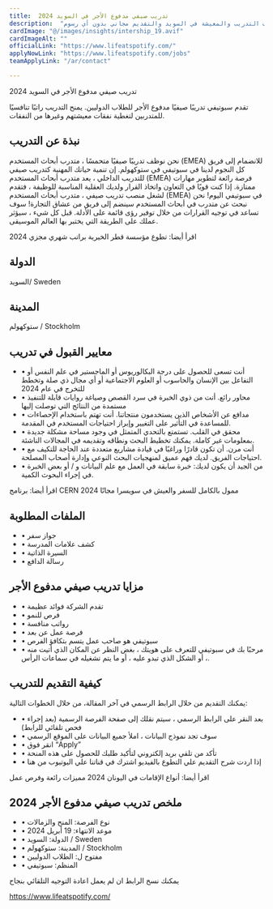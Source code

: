 ```yaml
---
title:  تدريب صيفي مدفوع الأجر في السويد 2024 
description:  "فرصة ذهبية للحصول علي تدريب صيفي مدفوع الأجر في السويد وممول بالكامل لكافة مصاريف التدريب والمعيشة في السويد والتقديم مجاني بدون أي رسوم." 
cardImage: "@/images/insights/intership_19.avif" 
cardImageAlt: "" 
officialLink: "https://www.lifeatspotify.com/" 
applyNowLink: "https://www.lifeatspotify.com/jobs" 
teamApplyLink: "/ar/contact"

---
```


تدريب صيفي مدفوع الأجر في السويد 2024

تقدم سبوتيفي تدريبًا صيفيًا مدفوع الأجر للطلاب الدوليين. يمنح التدريب راتبًا تنافسيًا للمتدربين لتغطية نفقات معيشتهم وغيرها من النفقات.

## نبذة عن التدريب

نحن نوظف تدريبًا صيفيًا متحمسًا ، متدرب أبحاث المستخدم (EMEA) للانضمام إلى فريق كل النجوم لدينا في سبوتيفي في ستوكهولم. إن تنمية حياتك المهنية كتدريب صيفي للتدريب الداخلي ، يعد متدرب أبحاث المستخدم (EMEA) فرصة رائعة لتطوير مهارات ممتازة. إذا كنت قويًا في التعاون واتخاذ القرار ولديك العقلية المناسبة للوظيفة ، فتقدم لشغل منصب تدريب صيفي ، متدرب أبحاث المستخدم (EMEA) في سبوتيفي اليوم! نحن نبحث عن متدرب في أبحاث المستخدم سينضم إلى فريق من عشاق التجارة! سوف تساعد في توجيه القرارات من خلال توفير رؤى قائمة على الأدلة. قبل كل شيء ، سيؤثر عملك على الطريقة التي يختبر بها العالم الموسيقى.

اقرأ أيضا: تطوع مؤسسة قطر الخيرية براتب شهري مجزي 2024

## الدولة

السويد/ Sweden

## المدينة

ستوكهولم / Stockholm

## معايير القبول في تدريب

- • أنت تسعى للحصول على درجة البكالوريوس أو الماجستير في علم النفس أو التفاعل بين الإنسان والحاسوب أو العلوم الاجتماعية أو أي مجال ذي صلة وتخطط للتخرج في عام 2024
- • محاور رائع. أنت من ذوي الخبرة في سرد القصص وصياغة روايات قابلة للتنفيذ مستمدة من النتائج التي توصلت إليها
- • مدافع عن الأشخاص الذين يستخدمون منتجاتنا. أنت تهتم باستخدام الإحصاءات للمساعدة في التأثير على التغيير وإبراز احتياجات المستخدم في المقدمة.
- • محقق في القلب. تستمتع بالتحدي المتمثل في وجود مساحة مشكلة جديدة بمعلومات غير كاملة. يمكنك تخطيط البحث ونطاقه وتقديمه في المجالات الناشئة.
- • أنت مرن. أن تكون قادرًا وراغبًا في قيادة مشاريع متعددة عند الحاجة للتكيف مع احتياجات الفريق. لديك فهم عميق لمنهجيات البحث النوعي وإدارة أصحاب المصلحة.
- • من الجيد أن يكون لديك: خبرة سابقة في العمل مع علم البيانات و / أو بعض الخبرة في إجراء البحوث الكمية.

اقرأ أيضا: برنامج CERN ممول بالكامل للسفر والعيش في سويسرا مجانًا 2024

## الملفات المطلوبة

- • جواز سفر
- • كشف علامات المدرسة
- • السيرة الذاتية
- • رسالة الدافع

## مزايا تدريب صيفي مدفوع الأجر

- • تقدم الشركة فوائد عظيمة
- • فرص للنمو
- • رواتب منافسة
- • فرصة عمل عن بعد
- • سبوتيفي هو صاحب عمل يتسم بتكافؤ الفرص
- • مرحبًا بك في سبوتيفي للتعرف على هويتك ، بغض النظر عن المكان الذي أتيت منه ، أو الشكل الذي تبدو عليه ، أو ما يتم تشغيله في سماعات الرأس.

## كيفية التقديم للتدريب

يمكنك التقديم من خلال الرابط الرسمي في آخر المقالة، من خلال الخطوات التالية:

- • بعد النقر على الرابط الرسمي ، سيتم نقلك إلى صفحة الفرصة الرسمية (بعد إجراء فحص تلقائي للرابط)
- • سوف تجد نموذج البيانات ، املأ جميع البيانات على الموقع الرسمي
- • انقر فوق “Apply”
- • تأكد من تلقي بريد إلكتروني لتأكيد طلبك للحصول على هذه المنحة
- • إذا اردت شرح التقديم علي التطوع بالفيديو اشترك في قناتنا علي اليوتيوب من هنا

اقرأ أيضا: أنواع الإقامات في اليونان 2024 مميزات رائعة وفرص عمل

## ملخص تدريب صيفي مدفوع الأجر 2024

- • نوع الفرصة: المنح والزمالات
- • موعد الانتهاء: 19 أبريل 2024
- • الدولة: السويد / Sweden
- • المدينة: ستوكهولم / Stockholm
- • مفتوح ل: الطلاب الدوليين
- • المنظم: سبوتيفي

يمكنك نسخ الرابط ان لم يعمل اعادة التوجيه التلقائي بنجاح

https://www.lifeatspotify.com/

